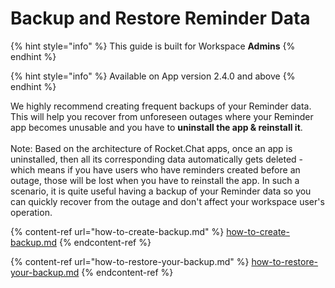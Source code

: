 # Backup and Restore Reminder Data

{% hint style="info" %}
This guide is built for Workspace **Admins**
{% endhint %}

{% hint style="info" %}
Available on App version 2.4.0 and above
{% endhint %}

We highly recommend creating frequent backups of your Reminder data. This will help you recover from unforeseen outages where your Reminder app becomes unusable and you have to **uninstall the app & reinstall it**. \
\
Note: Based on the architecture of Rocket.Chat apps, once an app is uninstalled, then all its corresponding data automatically gets deleted - which means if you have users who have reminders created before an outage, those will be lost when you have to reinstall the app. In such a scenario, it is quite useful having a backup of your Reminder data so you can quickly recover from the outage and don't affect your workspace user's operation.

{% content-ref url="how-to-create-backup.md" %}
[how-to-create-backup.md](how-to-create-backup.md)
{% endcontent-ref %}

{% content-ref url="how-to-restore-your-backup.md" %}
[how-to-restore-your-backup.md](how-to-restore-your-backup.md)
{% endcontent-ref %}
